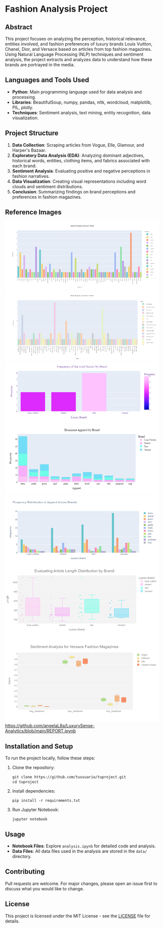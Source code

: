 # Fashion Analysis Project

## Abstract

This project focuses on analyzing the perception, historical relevance, entities involved, and fashion preferences of luxury brands Louis Vuitton, Chanel, Dior, and Versace based on articles from top fashion magazines. Using Natural Language Processing (NLP) techniques and sentiment analysis, the project extracts and analyzes data to understand how these brands are portrayed in the media.

## Languages and Tools Used

- **Python**: Main programming language used for data analysis and processing.
- **Libraries**: BeautifulSoup, numpy, pandas, nltk, wordcloud, matplotlib, PIL, plotly.
- **Techniques**: Sentiment analysis, text mining, entity recognition, data visualization.

## Project Structure

1. **Data Collection**: Scraping articles from Vogue, Elle, Glamour, and Harper's Bazaar.
2. **Exploratory Data Analysis (EDA)**: Analyzing dominant adjectives, historical words, entities, clothing items, and fabrics associated with each brand.
3. **Sentiment Analysis**: Evaluating positive and negative perceptions in fashion narratives.
4. **Data Visualization**: Creating visual representations including word clouds and sentiment distributions.
5. **Conclusion**: Summarizing findings on brand perceptions and preferences in fashion magazines.

## Reference Images

![newplot](/demostrateIMGS/newplot.png)
![newplot2](/demostrateIMGS/newplot2.png)
![newplot3](/demostrateIMGS/newplot3.png)
![newplot4](/demostrateIMGS/newplot4.png)
![newplot5](/demostrateIMGS/newplot5.png)
![newplot6](/demostrateIMGS/newplot6.png)
![newplot7](/demostrateIMGS/newplot7.png)
https://github.com/angelaL8a/LuxurySense-Analytics/blob/main/REPORT.ipynb

## Installation and Setup

To run the project locally, follow these steps:

1. Clone the repository:

   ```
   git clone https://github.com/tuusuario/tuproject.git
   cd tuproject
   ```

2. Install dependencies:

   ```
   pip install -r requirements.txt
   ```

3. Run Jupyter Notebook:
   ```
   jupyter notebook
   ```

## Usage

- **Notebook Files**: Explore `analysis.ipynb` for detailed code and analysis.
- **Data Files**: All data files used in the analysis are stored in the `data/` directory.

## Contributing

Pull requests are welcome. For major changes, please open an issue first to discuss what you would like to change.

## License

This project is licensed under the MIT License - see the [LICENSE](LICENSE) file for details.
